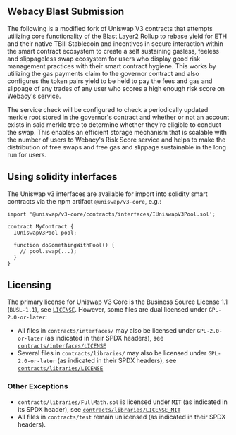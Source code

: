 ## Webacy Blast Submission

The following is a modified fork of Uniswap V3 contracts that attempts utilizing core functionality of the Blast Layer2 Rollup to
rebase yield for ETH and their native TBill Stablecoin and incentives in secure interaction within the smart contract ecosystem to create a self sustaining gasless, feeless and slippageless swap ecosystem for users who display good risk management practices with their smart contract hygiene. This works by utilizing the gas payments claim to the governor contract and also configures the token pairs yield to be held to pay the fees and gas and slippage of any trades of any user who scores a high enough risk score on Webacy's service. 

The service check will be configured to check a periodically updated merkle root stored in the governor's contract and whether or not an account exists in said merkle tree to determine whether they're eligible to conduct the swap. This enables an efficient storage mechanism that is scalable with the number of users to Webacy's Risk Score service and helps to make the distribution of free swaps and free gas and slippage sustainable in the long run for users.


## Using solidity interfaces

The Uniswap v3 interfaces are available for import into solidity smart contracts
via the npm artifact `@uniswap/v3-core`, e.g.:

```solidity
import '@uniswap/v3-core/contracts/interfaces/IUniswapV3Pool.sol';

contract MyContract {
  IUniswapV3Pool pool;

  function doSomethingWithPool() {
    // pool.swap(...);
  }
}

```

## Licensing

The primary license for Uniswap V3 Core is the Business Source License 1.1 (`BUSL-1.1`), see [`LICENSE`](./LICENSE). However, some files are dual licensed under `GPL-2.0-or-later`:

- All files in `contracts/interfaces/` may also be licensed under `GPL-2.0-or-later` (as indicated in their SPDX headers), see [`contracts/interfaces/LICENSE`](./contracts/interfaces/LICENSE)
- Several files in `contracts/libraries/` may also be licensed under `GPL-2.0-or-later` (as indicated in their SPDX headers), see [`contracts/libraries/LICENSE`](contracts/libraries/LICENSE)

### Other Exceptions

- `contracts/libraries/FullMath.sol` is licensed under `MIT` (as indicated in its SPDX header), see [`contracts/libraries/LICENSE_MIT`](contracts/libraries/LICENSE_MIT)
- All files in `contracts/test` remain unlicensed (as indicated in their SPDX headers).
